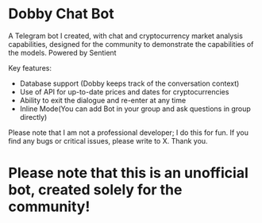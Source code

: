 # Dobby Chat Bot

A Telegram bot I created, with chat and cryptocurrency market analysis capabilities, designed for the community to demonstrate the capabilities of the models. Powered by Sentient

Key features:
- Database support (Dobby keeps track of the conversation context)
- Use of API for up-to-date prices and dates for cryptocurrencies
- Ability to exit the dialogue and re-enter at any time
- Inline Mode(You can add Bot in your group and ask questions in group directly)

Please note that I am not a professional developer; I do this for fun. If you find any bugs or critical issues, please write to X. Thank you.

# Please note that this is an unofficial bot, created solely for the community!
